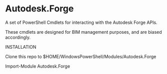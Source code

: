 # Autodesk.Forge

A set of PowerShell Cmdlets for interacting with the Autodesk Forge APIs.

These cmdlets are designed for BIM management purposes, and are biased accordingly.

INSTALLATION

Clone this repo to $HOME/WindowsPowerShell/Modules/Autodesk.Forge

Import-Module Autodesk.Forge
